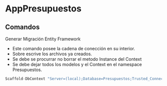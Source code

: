 # AppPresupuestos

## Comandos

Generar Migración Entity Framework

- Este comando posee la cadena de conección en su interior.
- Sobre escrive los archivos ya creados.
- Se debe se procurrar no borrar el metodo Instance del Context
- Se debe dejar todos los modelos  y el Context en el namespace Presupuestos.

```c#
Scaffold-DbContext "Server=(local);Database=Presupuestos;Trusted_Connection=True;TrustServerCertificate=True;" Microsoft.EntityFrameworkCore.SqlServer -OutputDir Models -Context Context -Force
``` 